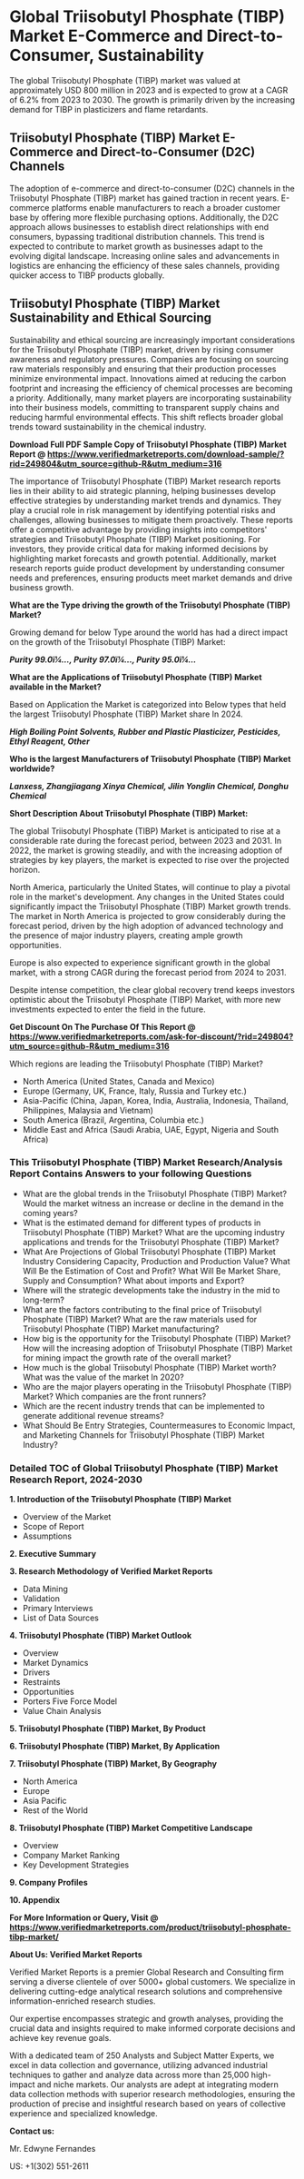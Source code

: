 <h1>Global Triisobutyl Phosphate (TIBP) Market E-Commerce and Direct-to-Consumer, Sustainability</h1><p class=""><p>The global Triisobutyl Phosphate (TIBP) market was valued at approximately USD 800 million in 2023 and is expected to grow at a CAGR of 6.2% from 2023 to 2030. The growth is primarily driven by the increasing demand for TIBP in plasticizers and flame retardants.</p><h2>Triisobutyl Phosphate (TIBP) Market E-Commerce and Direct-to-Consumer (D2C) Channels</h2><p>The adoption of e-commerce and direct-to-consumer (D2C) channels in the Triisobutyl Phosphate (TIBP) market has gained traction in recent years. E-commerce platforms enable manufacturers to reach a broader customer base by offering more flexible purchasing options. Additionally, the D2C approach allows businesses to establish direct relationships with end consumers, bypassing traditional distribution channels. This trend is expected to contribute to market growth as businesses adapt to the evolving digital landscape. Increasing online sales and advancements in logistics are enhancing the efficiency of these sales channels, providing quicker access to TIBP products globally.</p><h2>Triisobutyl Phosphate (TIBP) Market Sustainability and Ethical Sourcing</h2><p>Sustainability and ethical sourcing are increasingly important considerations for the Triisobutyl Phosphate (TIBP) market, driven by rising consumer awareness and regulatory pressures. Companies are focusing on sourcing raw materials responsibly and ensuring that their production processes minimize environmental impact. Innovations aimed at reducing the carbon footprint and increasing the efficiency of chemical processes are becoming a priority. Additionally, many market players are incorporating sustainability into their business models, committing to transparent supply chains and reducing harmful environmental effects. This shift reflects broader global trends toward sustainability in the chemical industry.</p></p><p class=""><strong>Download Full PDF Sample Copy of Triisobutyl Phosphate (TIBP) Market Report @ <a href="https://www.verifiedmarketreports.com/download-sample/?rid=249804&utm_source=github-R&utm_medium=316" target="_blank">https://www.verifiedmarketreports.com/download-sample/?rid=249804&utm_source=github-R&utm_medium=316</a></strong></p><p>The importance of&nbsp;Triisobutyl Phosphate (TIBP) Market research reports lies in their ability to aid strategic planning, helping businesses develop effective strategies by understanding market trends and dynamics. They play a crucial role in risk management by identifying potential risks and challenges, allowing businesses to mitigate them proactively. These reports offer a competitive advantage by providing insights into competitors' strategies and Triisobutyl Phosphate (TIBP) Market positioning. For investors, they provide critical data for making informed decisions by highlighting market forecasts and growth potential. Additionally, market research reports guide product development by understanding consumer needs and preferences, ensuring products meet market demands and drive business growth.</p><p><strong>What are the&nbsp;Type driving the growth of the Triisobutyl Phosphate (TIBP) Market?</strong></p><p id="" class="">Growing demand for below Type around the world has had a direct impact on the growth of the Triisobutyl Phosphate (TIBP) Market:</p><p class=""><em><strong>Purity 99.0ï¼…, Purity 97.0ï¼…, Purity 95.0ï¼…</strong></em></p><p class=""><strong>What are the&nbsp;Applications&nbsp;of Triisobutyl Phosphate (TIBP) Market available in the Market?</strong></p><p id="" class="">Based on Application the Market is categorized into Below types that held the largest Triisobutyl Phosphate (TIBP) Market share In 2024.</p><p class=""><em><strong>High Boiling Point Solvents, Rubber and Plastic Plasticizer, Pesticides, Ethyl Reagent, Other</strong></em></p><p class=""><strong>Who is the largest Manufacturers of Triisobutyl Phosphate (TIBP) Market worldwide?</strong></p><p><em><strong>Lanxess, Zhangjiagang Xinya Chemical, Jilin Yonglin Chemical, Donghu Chemical</strong></em></p><p id="" class=""><strong>Short Description About Triisobutyl Phosphate (TIBP) Market:</strong></p><p>The global Triisobutyl Phosphate (TIBP) Market is anticipated to rise at a considerable rate during the forecast period, between 2023 and 2031. In 2022, the market is growing steadily, and with the increasing adoption of strategies by key players, the market is expected to rise over the projected horizon.</p><p>North America, particularly the United States, will continue to play a pivotal role in the market's development. Any changes in the United States could significantly impact the Triisobutyl Phosphate (TIBP) Market growth trends. The market in North America is projected to grow considerably during the forecast period, driven by the high adoption of advanced technology and the presence of major industry players, creating ample growth opportunities.</p><p>Europe is also expected to experience significant growth in the global market, with a strong CAGR during the forecast period from 2024 to 2031.</p><p>Despite intense competition, the clear global recovery trend keeps investors optimistic about the Triisobutyl Phosphate (TIBP) Market, with more new investments expected to enter the field in the future.</p><p id="" class=""><strong>Get Discount On The Purchase Of This Report @ <a href="https://www.verifiedmarketreports.com/ask-for-discount/?rid=249804?utm_source=github-R&utm_medium=316" target="_blank">https://www.verifiedmarketreports.com/ask-for-discount/?rid=249804?utm_source=github-R&utm_medium=316</a></strong></p><p class="">Which regions are leading the Triisobutyl Phosphate (TIBP) Market?</p><ul><li>North America (United States, Canada and Mexico)</li><li>Europe (Germany, UK, France, Italy, Russia and Turkey etc.)</li><li>Asia-Pacific (China, Japan, Korea, India, Australia, Indonesia, Thailand, Philippines, Malaysia and Vietnam)</li><li>South America (Brazil, Argentina, Columbia etc.)</li><li>Middle East and Africa (Saudi Arabia, UAE, Egypt, Nigeria and South Africa)</li></ul><h3 id="" class="">This Triisobutyl Phosphate (TIBP) Market Research/Analysis Report Contains Answers to your following Questions</h3><ul><li>What are the global trends in the Triisobutyl Phosphate (TIBP) Market? Would the market witness an increase or decline in the demand in the coming years?</li><li>What is the estimated demand for different types of products in Triisobutyl Phosphate (TIBP) Market? What are the upcoming industry applications and trends for the Triisobutyl Phosphate (TIBP) Market?</li><li>What Are Projections of Global Triisobutyl Phosphate (TIBP) Market Industry Considering Capacity, Production and Production Value? What Will Be the Estimation of Cost and Profit? What Will Be Market Share, Supply and Consumption? What about imports and Export?</li><li>Where will the strategic developments take the industry in the mid to long-term?</li><li>What are the factors contributing to the final price of Triisobutyl Phosphate (TIBP) Market? What are the raw materials used for Triisobutyl Phosphate (TIBP) Market manufacturing?</li><li>How big is the opportunity for the Triisobutyl Phosphate (TIBP) Market? How will the increasing adoption of Triisobutyl Phosphate (TIBP) Market for mining impact the growth rate of the overall market?</li><li>How much is the global Triisobutyl Phosphate (TIBP) Market worth? What was the value of the market In 2020?</li><li>Who are the major players operating in the Triisobutyl Phosphate (TIBP) Market? Which companies are the front runners?</li><li>Which are the recent industry trends that can be implemented to generate additional revenue streams?</li><li>What Should Be Entry Strategies, Countermeasures to Economic Impact, and Marketing Channels for Triisobutyl Phosphate (TIBP) Market Industry?</li></ul><h3 id="" class="">Detailed TOC of Global Triisobutyl Phosphate (TIBP) Market Research Report, 2024-2030</h3><p id="" class=""><strong>1. Introduction of the Triisobutyl Phosphate (TIBP) Market</strong></p><ul><li>Overview of the Market</li><li>Scope of Report</li><li>Assumptions</li></ul><p id="" class=""><strong>2. Executive Summary</strong></p><p id="" class=""><strong>3. Research Methodology of Verified Market Reports</strong></p><ul><li>Data Mining</li><li>Validation</li><li>Primary Interviews</li><li>List of Data Sources</li></ul><p id="" class=""><strong>4. Triisobutyl Phosphate (TIBP) Market Outlook</strong></p><ul><li>Overview</li><li>Market Dynamics</li><li>Drivers</li><li>Restraints</li><li>Opportunities</li><li>Porters Five Force Model</li><li>Value Chain Analysis</li></ul><p id="" class=""><strong>5. Triisobutyl Phosphate (TIBP) Market, By Product</strong></p><p id="" class=""><strong>6. Triisobutyl Phosphate (TIBP) Market, By Application</strong></p><p id="" class=""><strong>7. Triisobutyl Phosphate (TIBP) Market, By Geography</strong></p><ul><li>North America</li><li>Europe</li><li>Asia Pacific</li><li>Rest of the World</li></ul><p id="" class=""><strong>8. Triisobutyl Phosphate (TIBP) Market Competitive Landscape</strong></p><ul><li>Overview</li><li>Company Market Ranking</li><li>Key Development Strategies</li></ul><p id="" class=""><strong>9. Company Profiles</strong></p><p id="" class=""><strong>10. Appendix</strong></p><p id="" class=""><strong>For More Information or Query, Visit @ <a href="https://www.verifiedmarketreports.com/product/triisobutyl-phosphate-tibp-market/" target="_blank">https://www.verifiedmarketreports.com/product/triisobutyl-phosphate-tibp-market/</a></strong></p><p id="" class=""><strong>About Us: Verified Market Reports</strong></p><p id="" class="">Verified Market Reports is a premier Global Research and Consulting firm serving a diverse clientele of over 5000+ global customers. We specialize in delivering cutting-edge analytical research solutions and comprehensive information-enriched research studies.</p><p id="" class="">Our expertise encompasses strategic and growth analyses, providing the crucial data and insights required to make informed corporate decisions and achieve key revenue goals.</p><p id="" class="">With a dedicated team of 250 Analysts and Subject Matter Experts, we excel in data collection and governance, utilizing advanced industrial techniques to gather and analyze data across more than 25,000 high-impact and niche markets. Our analysts are adept at integrating modern data collection methods with superior research methodologies, ensuring the production of precise and insightful research based on years of collective experience and specialized knowledge.</p><p id="" class=""><strong>Contact us:</strong></p><p id="" class="">Mr. Edwyne Fernandes</p><p id="" class="">US: +1(302) 551-2611</p>